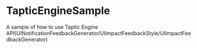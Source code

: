 # TapticEngineSample
A sample of how to use Taptic Engine API(UINotificationFeedbackGenerator/UIImpactFeedbackStyle/UIImpactFeedbackGenerator)

